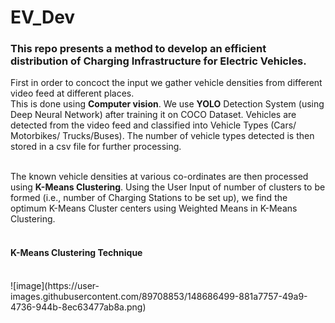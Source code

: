 # EV_Dev
<h3>This repo presents a method to develop an efficient distribution of Charging Infrastructure for Electric Vehicles.</h3>

First in order to concoct the input we gather vehicle densities from different video feed at different places. <br>
This is done using <b>Computer vision</b>. We use <b>YOLO</b> Detection System (using Deep Neural Network) after training it on COCO Dataset. 
Vehicles are detected from the video feed and classified into Vehicle Types (Cars/ Motorbikes/ Trucks/Buses). The number of vehicle types detected is then stored in a csv file for further processing.<br><br>

The known vehicle densities at various co-ordinates are then processed using <b>K-Means Clustering</b>. Using the User Input of number of clusters to be formed (i.e., number of Charging Stations to be set up), we find the optimum K-Means Cluster centers using Weighted Means in K-Means Clustering.<br><br>

<h4>K-Means Clustering Technique</h4><br>
![image](https://user-images.githubusercontent.com/89708853/148686499-881a7757-49a9-4736-944b-8ec63477ab8a.png)
